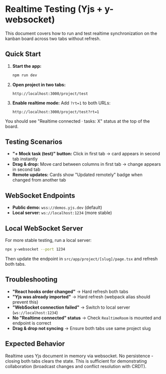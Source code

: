 # Realtime Testing (Yjs + y-websocket)

This document covers how to run and test realtime synchronization on the kanban board across two tabs without refresh.

## Quick Start

1. **Start the app:**

   ```bash
   npm run dev
   ```

2. **Open project in two tabs:**

   ```
   http://localhost:3000/project/test
   ```

3. **Enable realtime mode:**
   Add `?rt=1` to both URLs:
   ```
   http://localhost:3000/project/test?rt=1
   ```

You should see "Realtime connected · tasks: X" status at the top of the board.

## Testing Scenarios

- **"+ Mock task (test)" button:** Click in first tab → card appears in second tab instantly
- **Drag & drop:** Move card between columns in first tab → change appears in second tab
- **Remote updates:** Cards show "Updated remotely" badge when changed from another tab

## WebSocket Endpoints

- **Public demo:** `wss://demos.yjs.dev` (default)
- **Local server:** `ws://localhost:1234` (more stable)

## Local WebSocket Server

For more stable testing, run a local server:

```bash
npx y-websocket --port 1234
```

Then update the endpoint in `src/app/project/[slug]/page.tsx` and refresh both tabs.

## Troubleshooting

- **"React hooks order changed"** → Hard refresh both tabs
- **"Yjs was already imported"** → Hard refresh (webpack alias should prevent this)
- **"WebSocket connection failed"** → Switch to local server (`ws://localhost:1234`)
- **No "Realtime connected" status** → Check `RealtimeRoom` is mounted and endpoint is correct
- **Drag & drop not syncing** → Ensure both tabs use same project slug

## Expected Behavior

Realtime uses Yjs document in memory via websocket. No persistence - closing both tabs clears the state. This is sufficient for demonstrating collaboration (broadcast changes and conflict resolution with CRDT).
